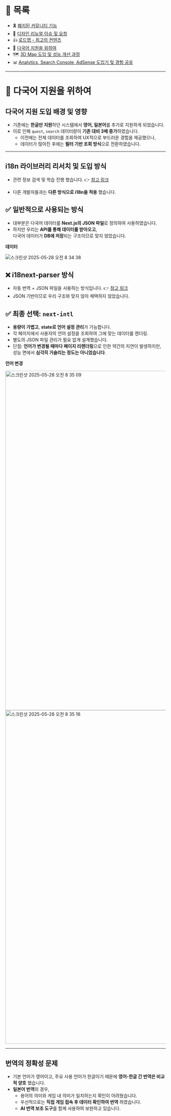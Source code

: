 # 📂 목록

- 🎗️ [폐지된 커뮤니티 기능](./community.md)
- 🎨 [디자인 리뉴얼 이슈 및 요청](./design.md)
- 👍 [로드맵 - 최고의 컨텐츠](./roadmap.md)
- 🍱 [다국어 지원을 위하여](./i18n.md)
- 🗺️ [3D Map 도입 및 성능 개선 과정](./3dmap.md)
- 📊 [Analytics, Search Console, AdSense 도입기 및 경험 공유](./google.md)

---

# 🍱 다국어 지원을 위하여

## 다국어 지원 도입 배경 및 영향

- 기존에는 **한글만 지원**하던 시스템에서 **영어, 일본어**를 추가로 지원하게 되었습니다.
- 이로 인해 `quest`, `search` 데이터량이 **기존 대비 3배 증가**하였습니다.
  - 이전에는 전체 데이터를 조회하여 UX적으로 부드러운 경험을 제공했으나,
  - 데이터가 많아진 후에는 **필터 기반 조회 방식**으로 전환하였습니다.

---

## i18n 라이브러리 리서치 및 도입 방식

- 관련 정보 검색 및 학습 진행 했습니다.
  👉 [참고 링크](https://hyunki99.tistory.com/124)

- 다른 개발자들과는 **다른 방식으로 i18n을 적용** 했습니다.

## ✅ 일반적으로 사용되는 방식

- 대부분은 다국어 데이터를 **Next.js의 JSON 파일**로 정의하여 사용하였습니다.
- 하지만 우리는 **API를 통해 데이터를 받아오고**,  
  다국어 데이터가 **DB에 저장**되는 구조이므로 맞지 않았습니다.

**데이터**

![스크린샷 2025-05-28 오전 8 34 38](https://github.com/user-attachments/assets/25e25400-8aa5-4c25-b87f-d82faaf6249c)

## ❌ i18next-parser 방식

- 자동 번역 + JSON 파일을 사용하는 방식입니다.
  👉 [참고 링크](https://velog.io/@1003gorkd/%EB%8B%A4%EA%B5%AD%EC%96%B4-%EC%84%9C%EB%B9%84%EC%8A%A4-%EC%A7%80%EC%9B%90%ED%95%98%EA%B8%B0)
- JSON 기반이므로 우리 구조와 맞지 않아 채택하지 않았습니다.

## ✅ 최종 선택: `next-intl`

- **용량이 가볍고**, **state로 언어 설정 관리**가 가능합니다.
- 각 페이지에서 사용자의 언어 설정을 조회하여 그에 맞는 데이터를 렌더링.
- 별도의 JSON 파일 관리가 필요 없게 설계했습니다.
- 단점: **언어가 변경될 때마다 페이지 리렌더링**으로 인한 약간의 지연이 발생하지만,
  성능 면에서 **심각히 거슬리는 정도는 아니었습니다**.

**언어 변경**

<img width="1064" alt="스크린샷 2025-05-28 오전 8 35 09" src="https://github.com/user-attachments/assets/ca96baab-3642-4a5d-9a28-b7f832214060" />

<img width="1046" alt="스크린샷 2025-05-28 오전 8 35 16" src="https://github.com/user-attachments/assets/7e3bd1f0-b89d-4064-a2d8-c11575dd643f" />

---

## 번역의 정확성 문제

- 기본 언어가 영어이고, 주요 사용 언어가 한글이기 때문에 **영어-한글 간 번역은 비교적 양호** 했습니다.
- **일본어 번역**의 경우,
  - 용어의 의미와 게임 내 의미가 일치하는지 확인이 어려웠습니다.
  - 우선적으로는 **직접 게임 접속 후 데이터 확인하여 번역** 하였습니다.
  - **AI 번역 보조 도구**를 함께 사용하여 보완하고 있습니다.
